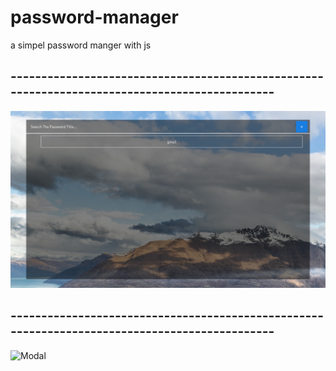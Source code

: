 # password-manager
a simpel password manger with js

## ----------------------------------------------------------------------------------------------

![home](images/Readme1.png)

## ----------------------------------------------------------------------------------------------

![Modal](images/Readmi2.png)